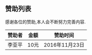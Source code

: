 赞助列表
---
感谢各位的赞助,本人会不断努力完善内容.


赞助者  | 金额| 赞助时间
--------- | --------|------
李亚平  | 10元 |2016年11月23日
